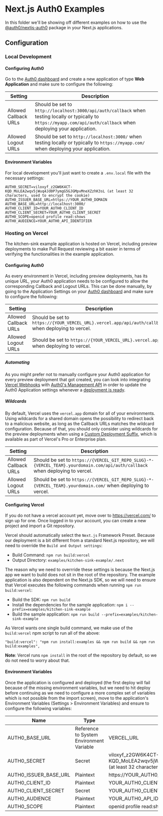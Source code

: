 # Next.js Auth0 Examples

In this folder we'll be showing off different examples on how to use the [@auth0/nextjs-auth0](https://www.npmjs.com/package/@auth0/nextjs-auth0) package in your Next.js applications.

## Configuration

### Local Development

#### Configuring Auth0

Go to the [Auth0 dashboard](https://manage.auth0.com/) and create a new application of type **Web Application** and make sure to configure the following:

| Setting               | Description                                                                                                                                                            |
| --------------------- | ---------------------------------------------------------------------------------------------------------------------------------------------------------------------- |
| Allowed Callback URLs | Should be set to `http://localhost:3000/api/auth/callback` when testing locally or typically to `https://myapp.com/api/auth/callback` when deploying your application. |
| Allowed Logout URLs   | Should be set to `http://localhost:3000/` when testing locally or typically to `https://myapp.com/` when deploying your application. 

#### Environment Variables
For local development you'll just want to create a `.env.local` file with the necessary settings:

```
AUTH0_SECRET=viloxyf_z2GW6K4CT-KQD_MoLEA2wqv5jWuq4Jd0P7ymgG5GJGMpvMneXZzhK3sL (at least 32 characters, used to encrypt the cookie)
AUTH0_ISSUER_BASE_URL=https://YOUR_AUTH0_DOMAIN
AUTH0_BASE_URL=http://localhost:3000/
AUTH0_CLIENT_ID=YOUR_AUTH0_CLIENT_ID
AUTH0_CLIENT_SECRET=YOUR_AUTH0_CLIENT_SECRET
AUTH0_SCOPE=openid profile read:shows
AUTH0_AUDIENCE=YOUR_AUTH0_API_IDENTIFIER
```

### Hosting on Vercel

The kitchen-sink example application is hosted on Vercel, including preview deployments to make Pull Request reviewing a bit easier in terms of verifying the functionalities in the example application.

#### Configuring Auth0

As every environment in Vercel, including preview deployments, has its unique URL, your Auth0 application needs to be configured to allow the corresponding Callback and Logout URLs.
This can be done manually, by going to the Application Settings on your [Auth0 dashboard](https://manage.auth0.com/) and make sure to configure the following:

| Setting               | Description                                                                                                                                                            |
| --------------------- | ---------------------------------------------------------------------------------------------------------------------------------------------------------------------- |
| Allowed Callback URLs | Should be set to `https://{YOUR_VERCEL_URL}.vercel.app/api/auth/callback` when deploying to vercel. |
| Allowed Logout URLs   | Should be set to `https://{YOUR_VERCEL_URL}.vercel.app/` when deploying to vercel.   

##### Automating
As you might prefer not to manually configure your Auth0 application for every preview deployment that got created, you can look into integrating [Vercel Webhooks](https://vercel.com/docs/api#integrations/webhooks/create-a-webhook) with [Auth0's Management API](https://auth0.com/docs/api/management/v2#!/Clients/patch_clients_by_id) in order to update the Auth0 Application settings whenever a [deployment is ready](https://vercel.com/docs/api#integrations/webhooks/event-payloads/deployment-ready).

##### Wildcards
By default, Vercel uses the `vercel.app` domain for all of your environments. Using wildcards for a shared domain opens the possibility to redirect back to a malicious website, as long as the Callback URLs matches the wildcard configuration. Because of that, you should only consider using wildcards for the preview deployments when using a [Custom Deployment Suffix](https://vercel.com/docs/platform/frequently-asked-questions#preview-deployment-suffix), which is available as part of Vercel's Pro or Enterprise plan.

| Setting               | Description                                                                                                                                                            |
| --------------------- | ---------------------------------------------------------------------------------------------------------------------------------------------------------------------- |
| Allowed Callback URLs | Should be set to `https://{VERCEL_GIT_REPO_SLUG}-*-{VERCEL_TEAM}.yourdomain.com/api/auth/callback` when deploying to vercel. |
| Allowed Logout URLs   | Should be set to `https://{VERCEL_GIT_REPO_SLUG}-*-{VERCEL_TEAM}.yourdomain.com/` when deploying to vercel.   

#### Configuring Vercel
If you do not have a vercel account yet, move over to https://vercel.com/ to sign up for one.
Once logged in to your account, you can create a new project and import a Git repository.

Vercel should automatically select the `Next.js` Framework Preset.
Because our deployment is a bit different from a standard Next.js repository, we will need to override the `Build and Output settings`:

- Build Command: `npm run build:vercel`
- Output Directory: `examples/kitchen-sink-example/.next`

The reason why we need to overrride these settings is because the Next.js app we want to build does not sit in the root of the repository. The example application is also dependent on the Next.js SDK, so we will need to ensure that Vercel executes the following commands when running `npm run build:vercel`:

- Build the SDK: `npm run build`
- Install the dependencies for the sample application: `npm i --prefix=examples/kitchen-sink-example`
- Build the sample application: `npm run build --prefix=examples/kitchen-sink-example`

As Vercel wants one single build command, we make use of the `build:vercel` npm script to run all of the above:

```
"build:vercel": "npm run install:examples && npm run build && npm run build:examples",
```

**Note**: Vercel runs `npm install` in the root of the repository by default, so we do not need to worry about that.


#### Environment Variables
Once the application is configured and deployed (the first deploy will fail because of the missing environment variables, but we need to hit deploy before continuing as we need to configure a more complex set of variables which is not possible from the import screen), move to the application's Environment Variables (Settings > Environment Variables) and ensure to configure the following variables:

| Name  | Type  | Value |
| ------------- | ------------- | ------------- |
| AUTH0_BASE_URL | Reference to System Environment Variable | VERCEL_URL |
| AUTH0_SECRET | Secret | viloxyf_z2GW6K4CT-KQD_MoLEA2wqv5jWuq4Jd0P7ymgG5GJGMpvMneXZzhK3sL (at least 32 characters, used to encrypt the cookie) |
| AUTH0_ISSUER_BASE_URL | Plaintext | https://YOUR_AUTH0_DOMAIN |
| AUTH0_CLIENT_ID | Plaintext | YOUR_AUTH0_CLIENT_ID |
| AUTH0_CLIENT_SECRET | Secret | YOUR_AUTH0_CLIENT_SECRET |
| AUTH0_AUDIENCE | Plaintext | YOUR_AUTH0_API_IDENTIFIER |
| AUTH0_SCOPE | Plaintext | openid profile read:shows
